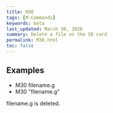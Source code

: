 ```yaml
---
title: M30
tags: [M-Commands] 
keywords: beta 
last_updated: March 30, 2020 
summary: Delete a file on the SD card 
permalink: M30.html
toc: false 
---
```



## Examples

* M30 filename.g
* M30 "filename.g"

filename.g is deleted.

